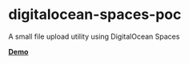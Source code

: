 # digitalocean-spaces-poc

A small file upload utility using DigitalOcean Spaces

**[Demo](https://studex-spaces-poc.herokuapp.com/)**
